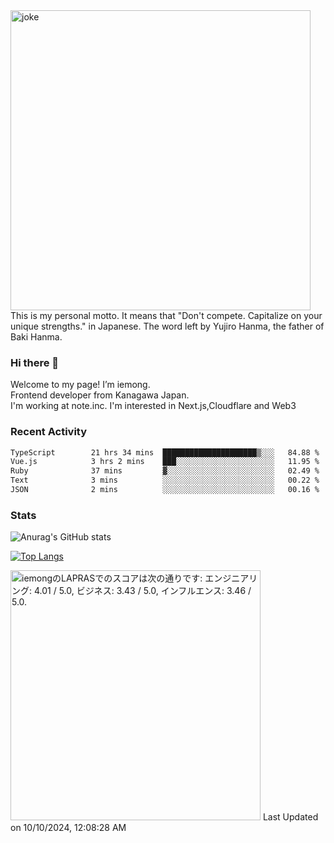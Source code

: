 <img width="480" src="https://text-pict.vercel.app/%E7%AB%B6%E3%81%86%E3%81%AA%E6%8C%81%E3%81%A1%E5%91%B3%E3%82%92%E6%B4%BB%E3%81%8B%E3%81%9B" alt="joke" />
This is my personal motto. It means that "Don't compete. Capitalize on your unique strengths." in Japanese. The word left by Yujiro Hanma, the father of Baki Hanma.


### Hi there 🍵
Welcome to my page! I’m iemong.   
Frontend developer from Kanagawa Japan.   
I'm working at note.inc.
I'm interested in Next.js,Cloudflare and Web3

### Recent Activity
<!--START_SECTION:waka-->

```txt
TypeScript        21 hrs 34 mins  █████████████████████▒░░░   84.88 %
Vue.js            3 hrs 2 mins    ███░░░░░░░░░░░░░░░░░░░░░░   11.95 %
Ruby              37 mins         ▓░░░░░░░░░░░░░░░░░░░░░░░░   02.49 %
Text              3 mins          ░░░░░░░░░░░░░░░░░░░░░░░░░   00.22 %
JSON              2 mins          ░░░░░░░░░░░░░░░░░░░░░░░░░   00.16 %
```

<!--END_SECTION:waka-->

### Stats

![Anurag's GitHub stats](https://github-readme-stats-taupe-psi.vercel.app/api?username=iemong&count_private=true&show_icons=true&theme=dracula)


[![Top Langs](https://github-readme-stats-taupe-psi.vercel.app/api/top-langs/?username=iemong&layout=compact&theme=dracula)](https://github.com/anuraghazra/github-readme-stats)


<!--START_SECTION:lapras-card-->
<p ><a href="https://lapras.com/public/iemong" target="_blank" rel="noopener noreferrer"><img alt="iemongのLAPRASでのスコアは次の通りです: エンジニアリング: 4.01 / 5.0, ビジネス: 3.43 / 5.0, インフルエンス: 3.46 / 5.0." src="https://lapras-card-generator.vercel.app/api/svg?e=4.01&b=3.43&i=3.46&b1=%23020E27&b2=%230E5593&i1=%23030E21&i2=%231688BF&l=ja" width="400" ></a>  
Last Updated on 10/10/2024, 12:08:28 AM</p>
<!--END_SECTION:lapras-card-->

